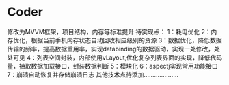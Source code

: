 # Coder
修改为MVVM框架，项目结构，内存等标准提升
待实现点：
1：耗电优化
2：内存优化，根据当前手机内存状态自动回收相应级别的资源
3：数据优化，降低数据传输的频率，提高数据重用率，实现databinding的数据驱动，实现一处修改，处处可见
4：列表空间封装，内部使用vLayout,优化复杂列表界面的实现，降低代码量，抽取数据加载接口，封装数据判断
5：模块化
6：aspectj实现常用功能接口
7：崩溃自动恢复并存储崩溃日志
其他技术点待添加....................
